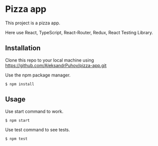 # Pizza app

This project is a pizza app.

Here use React, TypeScript, React-Router, Redux, React Testing Library.

## Installation

Clone this repo to your local machine using https://github.com/AleksandrPuhov/pizza-app.git

Use the npm package manager.

```npm
$ npm install
```

## Usage

Use start command to work.

```npm
$ npm start
```

Use test command to see tests.

```npm
$ npm test
```
